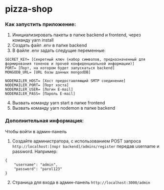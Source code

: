 # pizza-shop

### Как запустить приложение:

1. Инициализировать пакеты в папке backend и frontend, через команду yarn install
2. Создать файл .env в папке backend
3. В файле .env задать следущие переменные:

```
SECRET_KEY= [Секретный ключ (набор символов, предназначенный для формирования токенов и прочей конфиденциальной информации)]
PORT= [Порт, на котором будет запускаться backend]
MONGODB_URL= [URL базы данных mongodDB]

NODEMAILER_HOST= [Хост предоставляющий SMTP соединение]
NODEMAILER_PORT= [Порт хоста]
NODEMAILER_USER= [Логин E-mail]
NODEMAILER_PASS= [Пароль E-mail]
```

4. Вызвать команду yarn start в папке frontend
5. Вызвать команду yarn nodemon в папке backend

### Дополнительная информация:

Чтобы войти в админ-панель

1. Cоздайте администратора, с использованием POST запроса `http://localhost:[порт backend]/admins/register` передав username и password.
   Например:

```
{
    "username": "admin",
    "password": "parol123"
}
```

2. Страница для входа в админ-панель `http://localhost:3000/admin`
